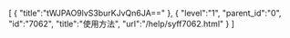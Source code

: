 [
	{
		"title":"tWJPAO9lvS3burKJvQn6JA=="
	},
	{
		"level":"1",
		"parent_id":"0",
		"id":"7062",
		"title":"使用方法",
		"url":"/help/syff7062.html"
	}
]